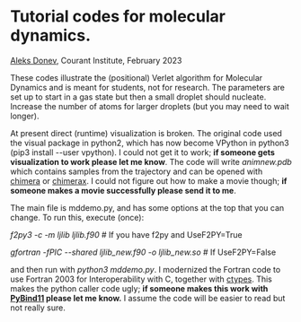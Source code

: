 # Tutorial codes for molecular dynamics.
[Aleks Donev](mailto:donev@courant.nyu.edu), Courant Institute, February 2023

These codes illustrate the (positional) Verlet algorithm for Molecular Dynamics and is meant for students, not for research. The parameters are set up to start in a gas state but then a small droplet should nucleate. Increase the number of atoms for larger droplets (but you may need to wait longer).

At present direct (runtime) visualization is broken. The original code used the visual package in python2, which has now become VPython in python3 (pip3 install --user vpython). I could not get it to work; **if someone gets visualization to work please let me know**. The code will write _animnew.pdb_ which contains samples from the trajectory and can be opened with [chimera](https://www.cgl.ucsf.edu/chimera/) or [chimerax](https://www.cgl.ucsf.edu/chimerax/). I could not figure out how to make a movie though; **if someone makes a movie successfully please send it to me**.

The main file is mddemo.py, and has some options at the top that you can change. To run this, execute (once):

_f2py3 -c -m ljlib ljlib.f90_ # If you have f2py and UseF2PY=True

_gfortran -fPIC --shared ljlib_new.f90 -o ljlib_new.so_ # If UseF2PY=False

and then run with _python3 mddemo.py_. I modernized the Fortran code to use Fortran 2003 for Interoperability with C, together with [ctypes](https://docs.python.org/3/library/ctypes.html). This makes the python caller code ugly; **if someone makes this work with [PyBind11](https://pybind11.readthedocs.io/en/stable/) please let me know.** I assume the code will be easier to read but not really sure.




